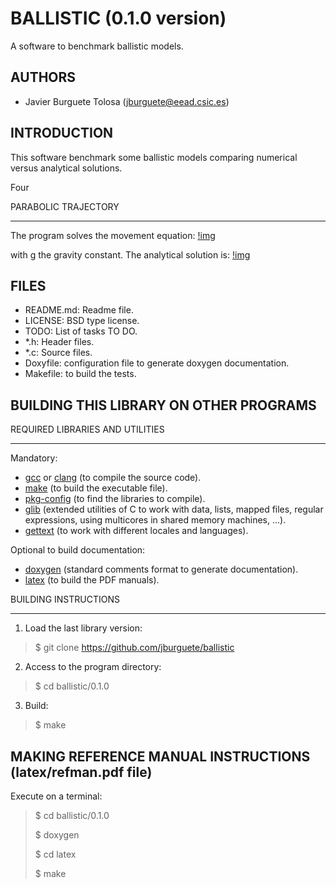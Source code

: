 BALLISTIC (0.1.0 version)
=========================

A software to benchmark ballistic models.

AUTHORS
-------

* Javier Burguete Tolosa (jburguete@eead.csic.es)

INTRODUCTION
------------

This software benchmark some ballistic models comparing numerical versus
analytical solutions.

Four 

PARABOLIC TRAJECTORY
_____________________

The program solves the movement equation:
[!img](http://latex.codecogs.com/svg.latex?%5Cddot%7B%5Cvec%7Br%7D%7D%3D%5Cvec%7Bg%7D%2C%5Cquadd%5Cvec%7Bg%7D%3D%280%2C%5C%3B0%2C%5C%3B-g%29)

with g the gravity constant. The analytical solution is:
[!img](http://latex.codecogs.com/svg.latex?%5Cdot%7B%5Cvec%7Br%7D%7D%3D%5Cdot%7B%5Cvec%7Br%7D%7D_0%2B%5Cveg%7Bg%7D%5C%2Ct%5C%5C%0D%0A%5Cvec%7Br%7D%3D%5Cvec%7Br%7D_0%2B%5Cdot%7B%5Cvec%7Br%7D%7D_0%5C%2Ct%2B%5Cvec%7Bg%7D%5C%2Ct%5E2.)

FILES
-----

* README.md: Readme file.
* LICENSE: BSD type license.
* TODO: List of tasks TO DO.
* \*.h: Header files.
* \*.c: Source files.
* Doxyfile: configuration file to generate doxygen documentation.
* Makefile: to build the tests.

BUILDING THIS LIBRARY ON OTHER PROGRAMS
---------------------------------------

REQUIRED LIBRARIES AND UTILITIES
________________________________

Mandatory:
* [gcc](https://gcc.gnu.org) or [clang](http://clang.llvm.org) (to compile the
  source code).
* [make](http://www.gnu.org/software/make) (to build the executable file).
* [pkg-config](http://www.freedesktop.org/wiki/Software/pkg-config) (to find the
  libraries to compile).
* [glib](https://developer.gnome.org/glib) (extended utilities of C to work with
  data, lists, mapped files, regular expressions, using multicores in shared
  memory machines, ...).
* [gettext](http://www.gnu.org/software/gettext) (to work with different
  locales and languages).

Optional to build documentation:
* [doxygen](http://www.stack.nl/~dimitri/doxygen) (standard comments format to
  generate documentation).
* [latex](https://www.latex-project.org/) (to build the PDF manuals).

BUILDING INSTRUCTIONS
______________________

1. Load the last library version:
> $ git clone https://github.com/jburguete/ballistic

2. Access to the program directory:
> $ cd ballistic/0.1.0

3. Build:
> $ make

MAKING REFERENCE MANUAL INSTRUCTIONS (latex/refman.pdf file)
------------------------------------------------------------

Execute on a terminal:
> $ cd ballistic/0.1.0
>
> $ doxygen
>
> $ cd latex
>
> $ make
